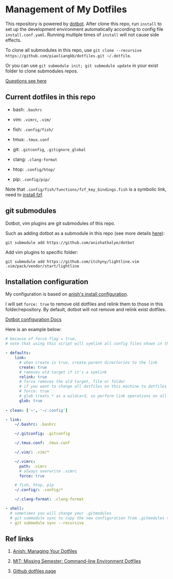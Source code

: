 # Management of My Dotfiles

This repository is powered by [dotbot](https://github.com/anishathalye/dotbot). After clone this repo, run `install` to set up the development environment automatically according to config file `install.conf.yaml`. Running multiple times of `install` will not cause side effects.

To clone all submodules in this repo, use `git clone --recursive https://github.com/piaoliangkb/dotfiles.git ~/.dotfile`.

Or you can use `git submodule init; git submodule update` in your exist folder to clone submodules repos.

[Questions see here](https://stackoverflow.com/questions/43686630/gitsubmodules-are-not-being-pulled-when-cloning-project)

## Current dotfiles in this repo

- bash: `.bashrc`

- vim: `.vimrc`,  `.vim/`

- fish: `.config/fish/`

- tmux: `.tmux.conf`

- git: `.gitconfig`, `.gitignore_global`

- clang: `.clang-format`

- htop: `.config/htop/`

- pip: `.config/pip/`

Note that `.config/fish/functions/fzf_key_bindings.fish` is a symbolic link, need to [install fzf](https://github.com/junegunn/fzf).

## git submodules

Dotbot, vim plugins are git submodules of this repo.

Such as adding dotbot as a submodule in this repo (see more details [here](https://github.com/anishathalye/dotbot/tree/5d83f9e797b1950199e127a8196803f5e33e0916#integrate-with-existing-dotfiles)):

```
git submodule add https://github.com/anishathalye/dotbot
```

Add vim plugins to specific folder:

```
git submodule add https://github.com/itchyny/lightline.vim .vim/pack/vendor/start/lightline
```

## Installation configuration

My configuration is based on [anish's install configuration](https://github.com/anishathalye/dotfiles/blob/master/.install.conf.yaml).

I will set `force: true` to remove old dotfiles and relink them to those in this folder/repository. By default, dotbot will not remove and relink exist dotfiles.

[Dotbot configuration Docs](https://github.com/anishathalye/dotbot#configuration)

Here is an example below:

```yaml
# because of force flag = true, 
# note that using this script will symlink all config files shown in this directory to your machine.

- defaults:
    link:
      # when create is true, create parent directories to the link
      create: true
      # removes old target if it's a symlink
      relink: true
      # force removes the old target, file or folder
      # if you want to change all dotfiles on this machine to dotfiles in this folder, set force=true
      # force: true
      # glob treats * as a wildcard, so perform link operations on all matches
      glob: true
      
- clean: ['~', '~/.config']

- link:
    ~/.bashrc: .bashrc

    ~/.gitconfig: .gitconfig

    ~/.tmux.conf: .tmux.conf

    ~/.vim/: .vim/*

    ~/.vimrc: 
      path: .vimrc
      # always overwrite .vimrc
      force: true

    # fish, htop, pip
    ~/.config/: .config/*

    ~/.clang-format: .clang-format

- shell:
  # sometimes you will change your .gitmodules
  # git submodule sync to copy the new configuration from .gitmodules to .git/config
  - git submodule sync --recursive
```

## Ref links

1. [Anish: Managing Your Dotfiles](https://www.anishathalye.com/2014/08/03/managing-your-dotfiles/)

2. [MIT: Missing Semester: Command-line Environment Dotfiles](https://missing.csail.mit.edu/2020/command-line/)

3. [Github dotfiles page](https://dotfiles.github.io/)

